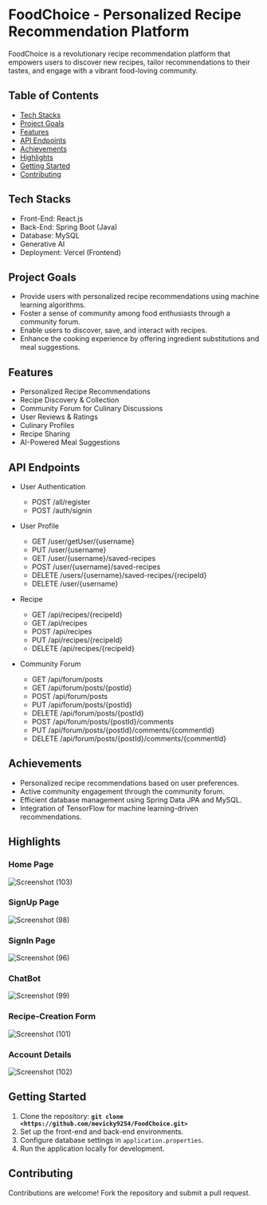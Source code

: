 # FoodChoice - Personalized Recipe Recommendation Platform

FoodChoice is a revolutionary recipe recommendation platform that empowers users to discover new recipes, tailor recommendations to their tastes, and engage with a vibrant food-loving community.

## Table of Contents
- [Tech Stacks](#tech-stacks)
- [Project Goals](#project-goals)
- [Features](#features)
- [API Endpoints](#api-endpoints)
- [Achievements](#achievements)
- [Highlights](#highlights)
- [Getting Started](#getting-started)
- [Contributing](#contributing)


## Tech Stacks
- Front-End: React.js
- Back-End: Spring Boot (Java)
- Database: MySQL
- Generative AI
- Deployment: Vercel (Frontend)

## Project Goals
- Provide users with personalized recipe recommendations using machine learning algorithms.
- Foster a sense of community among food enthusiasts through a community forum.
- Enable users to discover, save, and interact with recipes.
- Enhance the cooking experience by offering ingredient substitutions and meal suggestions.

## Features
- Personalized Recipe Recommendations
- Recipe Discovery & Collection
- Community Forum for Culinary Discussions
- User Reviews & Ratings
- Culinary Profiles
- Recipe Sharing
- AI-Powered Meal Suggestions

## API Endpoints
- User Authentication
  - POST /all/register
  - POST /auth/signin

- User Profile
  - GET /user/getUser/{username}
  - PUT /user/{username}
  - GET /user/{username}/saved-recipes
  - POST /user/{username}/saved-recipes
  - DELETE /users/{username}/saved-recipes/{recipeId}
  - DELETE /user/{username}

- Recipe
  - GET /api/recipes/{recipeId}
  - GET /api/recipes
  - POST /api/recipes
  - PUT /api/recipes/{recipeId}
  - DELETE /api/recipes/{recipeId}
  
- Community Forum
  - GET /api/forum/posts
  - GET /api/forum/posts/{postId}
  - POST /api/forum/posts
  - PUT /api/forum/posts/{postId}
  - DELETE /api/forum/posts/{postId}
  - POST /api/forum/posts/{postId}/comments
  - PUT /api/forum/posts/{postId}/comments/{commentId}
  - DELETE /api/forum/posts/{postId}/comments/{commentId}


## Achievements
- Personalized recipe recommendations based on user preferences.
- Active community engagement through the community forum.
- Efficient database management using Spring Data JPA and MySQL.
- Integration of TensorFlow for machine learning-driven recommendations.

## Highlights

### Home Page
![Screenshot (103)](https://github.com/mevicky9254/FoodChoice/assets/112768362/bee88bb1-7a0c-44a4-b0b0-5d1ecc1a5ab8)

### SignUp Page
![Screenshot (98)](https://github.com/mevicky9254/FoodChoice/assets/112768362/b71c667c-417e-486d-9556-0a3a70fece7a)

### SignIn Page
![Screenshot (96)](https://github.com/mevicky9254/FoodChoice/assets/112768362/e4d22bbc-0421-4258-8c26-a767eb73a5b4)

### ChatBot
![Screenshot (99)](https://github.com/mevicky9254/FoodChoice/assets/112768362/a1546ccf-9147-4159-a400-a98663e51200)

### Recipe-Creation Form
![Screenshot (101)](https://github.com/mevicky9254/FoodChoice/assets/112768362/c72e1c33-d6b5-4c66-83e3-478669d20c54)

### Account Details
![Screenshot (102)](https://github.com/mevicky9254/FoodChoice/assets/112768362/f834a5aa-43f1-4ea4-95fa-0cb8805decd7)

## Getting Started
1. Clone the repository: **`git clone <https://github.com/mevicky9254/FoodChoice.git>`**
3. Set up the front-end and back-end environments.
4. Configure database settings in `application.properties`.
5. Run the application locally for development.

## Contributing
Contributions are welcome! Fork the repository and submit a pull request.


